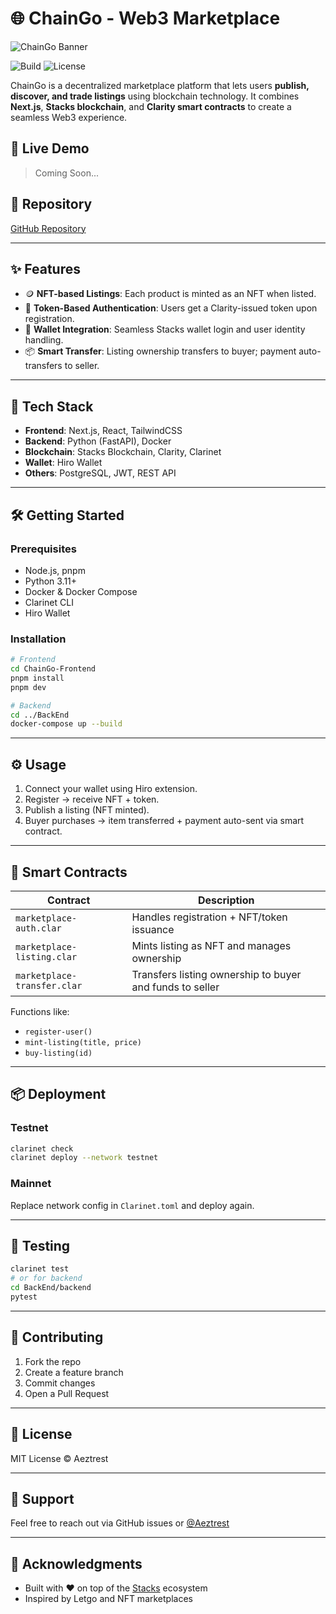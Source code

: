 # 🌐 ChainGo - Web3 Marketplace

![ChainGo Banner](https://via.placeholder.com/1200x300?text=ChainGo+Web3+Marketplace)

![Build](https://img.shields.io/badge/build-passing-brightgreen)
![License](https://img.shields.io/badge/license-MIT-blue.svg)

ChainGo is a decentralized marketplace platform that lets users **publish, discover, and trade listings** using blockchain technology. It combines **Next.js**, **Stacks blockchain**, and **Clarity smart contracts** to create a seamless Web3 experience.

## 🚀 Live Demo
> Coming Soon...

## 🔗 Repository
[GitHub Repository](https://github.com/Aeztrest/Web3-Marketplace)

---

## ✨ Features

- 🪙 **NFT-based Listings**: Each product is minted as an NFT when listed.
- 🔐 **Token-Based Authentication**: Users get a Clarity-issued token upon registration.
- 🤝 **Wallet Integration**: Seamless Stacks wallet login and user identity handling.
- 📦 **Smart Transfer**: Listing ownership transfers to buyer; payment auto-transfers to seller.

---

## 🧰 Tech Stack

- **Frontend**: Next.js, React, TailwindCSS
- **Backend**: Python (FastAPI), Docker
- **Blockchain**: Stacks Blockchain, Clarity, Clarinet
- **Wallet**: Hiro Wallet
- **Others**: PostgreSQL, JWT, REST API

---

## 🛠 Getting Started

### Prerequisites

- Node.js, pnpm
- Python 3.11+
- Docker & Docker Compose
- Clarinet CLI
- Hiro Wallet

### Installation

```bash
# Frontend
cd ChainGo-Frontend
pnpm install
pnpm dev

# Backend
cd ../BackEnd
docker-compose up --build
```

---

## ⚙️ Usage

1. Connect your wallet using Hiro extension.
2. Register → receive NFT + token.
3. Publish a listing (NFT minted).
4. Buyer purchases → item transferred + payment auto-sent via smart contract.

---

## 🧠 Smart Contracts

| Contract | Description |
|----------|-------------|
| `marketplace-auth.clar` | Handles registration + NFT/token issuance |
| `marketplace-listing.clar` | Mints listing as NFT and manages ownership |
| `marketplace-transfer.clar` | Transfers listing ownership to buyer and funds to seller |

Functions like:
- `register-user()`
- `mint-listing(title, price)`
- `buy-listing(id)`

---

## 📦 Deployment

### Testnet

```bash
clarinet check
clarinet deploy --network testnet
```

### Mainnet

Replace network config in `Clarinet.toml` and deploy again.

---

## 🧪 Testing

```bash
clarinet test
# or for backend
cd BackEnd/backend
pytest
```

---

## 🤝 Contributing

1. Fork the repo
2. Create a feature branch
3. Commit changes
4. Open a Pull Request

---

## 📄 License

MIT License © Aeztrest

---

## 💬 Support

Feel free to reach out via GitHub issues or [@Aeztrest](https://github.com/Aeztrest)

---

## 🙏 Acknowledgments

- Built with ❤️ on top of the [Stacks](https://www.stacks.co/) ecosystem
- Inspired by Letgo and NFT marketplaces
